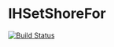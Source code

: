# IHSetShoreFor

[![Build Status](https://github.com/defreitasL/IHSetShoreFor.jl/actions/workflows/CI.yml/badge.svg?branch=main)](https://github.com/defreitasL/IHSetShoreFor.jl/actions/workflows/CI.yml?query=branch%3Amain)

